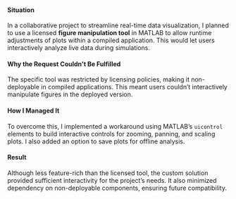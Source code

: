 #### **Situation**

In a collaborative project to streamline real-time data visualization, I planned to use a licensed **figure manipulation tool** in MATLAB to allow runtime adjustments of plots within a compiled application. This would let users interactively analyze live data during simulations.

#### **Why the Request Couldn't Be Fulfilled**

The specific tool was restricted by licensing policies, making it non-deployable in compiled applications. This meant users couldn’t interactively manipulate figures in the deployed version.

#### **How I Managed It**

To overcome this, I implemented a workaround using MATLAB’s `uicontrol` elements to build interactive controls for zooming, panning, and scaling plots. I also added an option to save plots for offline analysis.

#### **Result**

Although less feature-rich than the licensed tool, the custom solution provided sufficient interactivity for the project’s needs. It also minimized dependency on non-deployable components, ensuring future compatibility.
